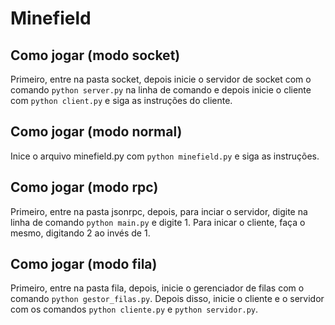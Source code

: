 # Minefield

## Como jogar (modo socket)
Primeiro, entre na pasta socket, depois inicie o servidor de socket com o comando `python server.py` na linha de comando e depois inicie o cliente com `python client.py` e siga as instruções do cliente.

## Como jogar (modo normal)
Inice o arquivo minefield.py com `python minefield.py` e siga as instruções.

## Como jogar (modo rpc)
Primeiro, entre na pasta jsonrpc, depois, para inciar o servidor, digite na linha de comando `python main.py` e digite 1. Para inicar o cliente, faça o mesmo, digitando 2 ao invés de 1.

## Como jogar (modo fila)
Primeiro, entre na pasta fila, depois, inicie o gerenciador de filas com o comando `python gestor_filas.py`. Depois disso, inicie o cliente e o servidor com os comandos `python cliente.py` e `python servidor.py`.